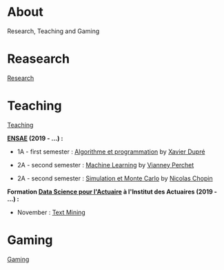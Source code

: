 # About

Research, Teaching and Gaming

# Reasearch

[Research](/research/README.md)

# Teaching

[Teaching](/teaching/README.md)

**[ENSAE](https://www.ensae.fr/) (2019 - ...) :**

- 1A - first semester : [Algorithme et programmation](http://www.xavierdupre.fr/app/ensae_teaching_cs/helpsphinx3/questions/route_1A_2019.html#l-feuille-de-route-2019-1a) by [Xavier Dupré](http://www.xavierdupre.fr/)

- 2A - second semester : [Machine Learning]() by [Vianney Perchet](https://sites.google.com/site/vianneyperchet/)

- 2A - second semester : [Simulation et Monte Carlo]() by [Nicolas Chopin](https://www.ensae.fr/author/chopin/)

**Formation [Data Science pour l'Actuaire](https://www.institutdesactuaires.com/article/dsa-1123) à l'Institut des Actuaires (2019 - ...) :**
- November : [Text Mining](https://github.com/curiousML/DSA)

# Gaming

[Gaming](/gaming/README.md)
